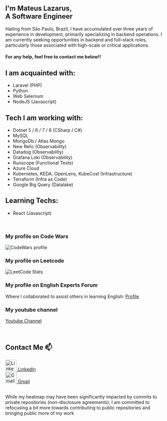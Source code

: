 
## I'm Mateus Lazarus,<br> A Software Engineer
Hailing from São Paulo, Brazil, I have accumulated over three years of experience in development, primarily specializing in backend operations. I am currently seeking opportunities in backend and full-stack roles, particularly those associated with high-scale or critical applications.

#### For any help, feel free to contact me below!!


## I am acquainted with:
- Laravel (PHP)
- Python
- Web Selenium
- NodeJS (Javascript)

## Tech I am working with:
- Dotnet 5 / 6 / 7 / 8 (CSharp / C#)
- MySQL
- MongoDb / Atlas Mongo
- New Relic (Observability)
- Datadog (Observability)
- Grafana Loki (Observability)
- Runscope (Functional Tests)
- Azure Cloud
- Kubernetes, KEDA, OpenLens, KubeCost (Infrastructure)
- Terraform (Infra as Code)
- Google Big Query (Datalake)

## Learning Techs:
- React (Javascript)

<br>

### My profile on Code Wars
<img alt="CodeWars profile"
  src="https://www.codewars.com/users/mateus-lazarus/badges/large">

### My profile on Leetcode
![LeetCode Stats](https://leetcard.jacoblin.cool/mateus-lazarus?theme=dark&font=Tiro%20Bangla)

### My profile on English Experts Forum
Where I collaborated to assist others in learning English: 
[Profile](https://www.englishexperts.com.br/forum/swarmfire-u315299.html)

### My youtube channel
[Youtube Channel](https://youtu.be/ipv4S_EVbuY)

<br>

## Contact Me 📫
<div align="left">
  <a href="https://www.linkedin.com/in/mateus-lazarus/" title="LinkedIn Profile">
    <img alt="LinkedIn-icon" width="35"
  src="https://cdn.jsdelivr.net/gh/devicons/devicon/icons/linkedin/linkedin-original.svg">
    LinkedIn
  </a>
  <br>
  <a href="mailto:contateMateusLazarus@gmail.com" title="Gmail">
    <img alt="Gmail-icon" width="35"
  src="https://upload.wikimedia.org/wikipedia/commons/4/4e/Gmail_Icon.png">
    Gmail
  </a>
</div>

<br>

While my heatmap may have been significantly impacted by commits to private repositories (non-disclosure agreements), I am committed to refocusing a bit more towards contributing to public repositories and bringing public more of my work
